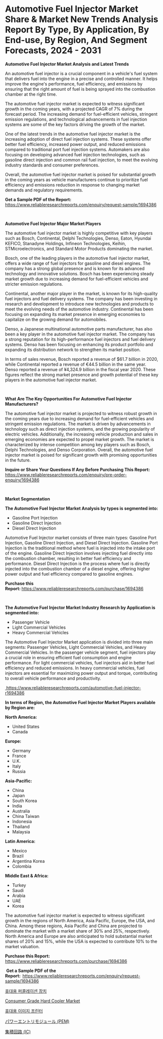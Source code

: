 <p><h1>Automotive Fuel Injector Market Share & Market New Trends Analysis Report By Type, By Application, By End-use, By Region, And Segment Forecasts, 2024 - 2031</h1></p><p><strong>Automotive Fuel Injector Market Analysis and Latest Trends</strong></p>
<p><p>An automotive fuel injector is a crucial component in a vehicle's fuel system that delivers fuel into the engine in a precise and controlled manner. It helps improve the engine's performance, fuel efficiency, and emissions by ensuring that the right amount of fuel is being sprayed into the combustion chamber at the right time.</p><p>The automotive fuel injector market is expected to witness significant growth in the coming years, with a projected CAGR of 7% during the forecast period. The increasing demand for fuel-efficient vehicles, stringent emission regulations, and technological advancements in fuel injection systems are some of the key factors driving the growth of the market.</p><p>One of the latest trends in the automotive fuel injector market is the increasing adoption of direct fuel injection systems. These systems offer better fuel efficiency, increased power output, and reduced emissions compared to traditional port fuel injection systems. Automakers are also focusing on developing advanced fuel injection technologies, such as gasoline direct injection and common rail fuel injection, to meet the evolving industry standards and consumer preferences.</p><p>Overall, the automotive fuel injector market is poised for substantial growth in the coming years as vehicle manufacturers continue to prioritize fuel efficiency and emissions reduction in response to changing market demands and regulatory requirements.</p></p>
<p><strong>Get a Sample PDF of the Report:&nbsp;</strong> <a href="https://www.reliableresearchreports.com/enquiry/request-sample/1694386">https://www.reliableresearchreports.com/enquiry/request-sample/1694386</a></p>
<p>&nbsp;</p>
<p><strong>Automotive Fuel Injector Major Market Players</strong></p>
<p><p>The automotive fuel injector market is highly competitive with key players such as Bosch, Continental, Delphi Technologies, Denso, Eaton, Hyundai KEFICO, Stanadyne Holdings, Infineon Technologies, Keihin, STMicroelectronics, and Standard Motor Products dominating the market. </p><p>Bosch, one of the leading players in the automotive fuel injector market, offers a wide range of fuel injectors for gasoline and diesel engines. The company has a strong global presence and is known for its advanced technology and innovative solutions. Bosch has been experiencing steady market growth due to increasing demand for fuel-efficient vehicles and stricter emission regulations.</p><p>Continental, another major player in the market, is known for its high-quality fuel injectors and fuel delivery systems. The company has been investing in research and development to introduce new technologies and products to meet the evolving needs of the automotive industry. Continental has been focusing on expanding its market presence in emerging economies to capitalize on the growing demand for automobiles.</p><p>Denso, a Japanese multinational automotive parts manufacturer, has also been a key player in the automotive fuel injector market. The company has a strong reputation for its high-performance fuel injectors and fuel delivery systems. Denso has been focusing on enhancing its product portfolio and expanding its distribution network to strengthen its market position.</p><p>In terms of sales revenue, Bosch reported a revenue of $61.7 billion in 2020, while Continental reported a revenue of €44.5 billion in the same year. Denso reported a revenue of ¥4,324.9 billion in the fiscal year 2020. These figures reflect the strong market presence and growth potential of these key players in the automotive fuel injector market.</p></p>
<p>&nbsp;</p>
<p><strong>What Are The Key Opportunities For Automotive Fuel Injector Manufacturers?</strong></p>
<p><p>The automotive fuel injector market is projected to witness robust growth in the coming years due to increasing demand for fuel-efficient vehicles and stringent emission regulations. The market is driven by advancements in technology such as direct injection systems, and the growing popularity of electric vehicles. Additionally, the increasing vehicle production and sales in emerging economies are expected to propel market growth. The market is characterized by intense competition among key players such as Bosch, Delphi Technologies, and Denso Corporation. Overall, the automotive fuel injector market is poised for significant growth with promising opportunities in the future.</p></p>
<p><strong>Inquire or Share Your Questions If Any Before Purchasing This Report:</strong> <a href="https://www.reliableresearchreports.com/enquiry/pre-order-enquiry/1694386">https://www.reliableresearchreports.com/enquiry/pre-order-enquiry/1694386</a></p>
<p>&nbsp;</p>
<p><strong>Market Segmentation</strong></p>
<p><strong>The Automotive Fuel Injector Market Analysis by types is segmented into:</strong></p>
<p><ul><li>Gasoline Port Injection</li><li>Gasoline Direct Injection</li><li>Diesel Direct Injection</li></ul></p>
<p><p>Automotive Fuel Injector market consists of three main types: Gasoline Port Injection, Gasoline Direct Injection, and Diesel Direct Injection. Gasoline Port Injection is the traditional method where fuel is injected into the intake port of the engine. Gasoline Direct Injection involves injecting fuel directly into the combustion chamber, resulting in better fuel efficiency and performance. Diesel Direct Injection is the process where fuel is directly injected into the combustion chamber of a diesel engine, offering higher power output and fuel efficiency compared to gasoline engines.</p></p>
<p><strong>Purchase this Report:&nbsp;</strong><a href="https://www.reliableresearchreports.com/purchase/1694386">https://www.reliableresearchreports.com/purchase/1694386</a></p>
<p>&nbsp;</p>
<p><strong>The Automotive Fuel Injector Market Industry Research by Application is segmented into:</strong></p>
<p><ul><li>Passenger Vehicle</li><li>Light Commercial Vehicles</li><li>Heavy Commercial Vehicles</li></ul></p>
<p><p>The Automotive Fuel Injector Market application is divided into three main segments: Passenger Vehicles, Light Commercial Vehicles, and Heavy Commercial Vehicles. In the passenger vehicle segment, fuel injectors play a crucial role in ensuring efficient fuel consumption and engine performance. For light commercial vehicles, fuel injectors aid in better fuel efficiency and reduced emissions. In heavy commercial vehicles, fuel injectors are essential for maximizing power output and torque, contributing to overall vehicle performance and productivity.</p></p>
<p><a href="https://www.reliableresearchreports.com/automotive-fuel-injector-r1694386">&nbsp;https://www.reliableresearchreports.com/automotive-fuel-injector-r1694386</a></p>
<p><strong>In terms of Region, the Automotive Fuel Injector Market Players available by Region are:</strong></p>
<p>
    <p> <strong> North America: </strong>
        <ul>
            <li>United States</li>
            <li>Canada</li>
        </ul>
        </p> 
    <p> <strong> Europe: </strong>
        <ul>
            <li>Germany</li>
            <li>France</li>
            <li>U.K.</li>
            <li>Italy</li>
            <li>Russia</li>
        </ul>
        </p> 
    <p> <strong> Asia-Pacific: </strong>
        <ul>
            <li>China</li>
            <li>Japan</li>
            <li>South Korea</li>
            <li>India</li>
            <li>Australia</li>
            <li>China Taiwan</li>
            <li>Indonesia</li>
            <li>Thailand</li>
            <li>Malaysia</li>
        </ul>
        </p> 
    <p> <strong> Latin America: </strong>
        <ul>
            <li>Mexico</li>
            <li>Brazil</li>
            <li>Argentina Korea</li>
            <li>Colombia</li>
        </ul>
        </p> 
    <p> <strong> Middle East & Africa: </strong>
        <ul>
            <li>Turkey</li>
            <li>Saudi</li>
            <li>Arabia</li>
            <li>UAE</li>
            <li>Korea</li>
        </ul>
    </p>
    </p>
<p><p>The automotive fuel injector market is expected to witness significant growth in the regions of North America, Asia Pacific, Europe, the USA, and China. Among these regions, Asia Pacific and China are projected to dominate the market with a market share of 30% and 25%, respectively. North America and Europe are also anticipated to hold substantial market shares of 20% and 15%, while the USA is expected to contribute 10% to the market valuation.</p></p>
<p><strong>Purchase this Report: </strong><a href="https://www.reliableresearchreports.com/purchase/1694386">https://www.reliableresearchreports.com/purchase/1694386</a></p>
<p>&nbsp;<strong>Get a Sample PDF of the Report:&nbsp;&nbsp;</strong><a href="https://www.reliableresearchreports.com/enquiry/request-sample/1694386">https://www.reliableresearchreports.com/enquiry/request-sample/1694386</a></p>
<p><strong></strong></p>
<p><p><a href="https://github.com/jntpkh496620/Market-Research-Report-List-2/blob/main/680660596393.md">휴대용 퍼콜레이션 장치</a></p><p><a href="https://github.com/rahu1506/Market-Research-Report-List-4/blob/main/consumer-grade-hard-cooler-market.md">Consumer Grade Hard Cooler Market</a></p><p><a href="https://github.com/vsoq0zknh59/Market-Research-Report-List-2/blob/main/398969396394.md">휴대용 이미지 프린터</a></p><p><a href="https://github.com/tanyaali3/Market-Research-Report-List-1/blob/main/7718009102893.md">パワーエントリモジュール (PEM)</a></p><p><a href="https://github.com/reliezer65/Market-Research-Report-List-1/blob/main/9337488102891.md">集積回路 (IC)</a></p></p>